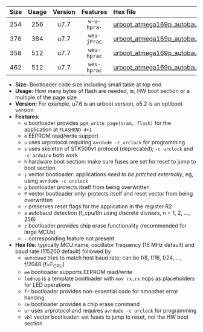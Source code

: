 |Size|Usage|Version|Features|Hex file|
|:-:|:-:|:-:|:-:|:--|
|254|256|u7.7|`w-u-hpra-`|[urboot_atmega169p_autobaud_lednop_ur.hex](https://raw.githubusercontent.com/stefanrueger/urboot.hex/main/mcus/atmega169p/autobaud/urboot_atmega169p_autobaud_lednop_ur.hex)|
|376|384|u7.7|`weu-jPrac`|[urboot_atmega169p_autobaud_ee_lednop_fr_ce_ur_vbl.hex](https://raw.githubusercontent.com/stefanrueger/urboot.hex/main/mcus/atmega169p/autobaud/urboot_atmega169p_autobaud_ee_lednop_fr_ce_ur_vbl.hex)|
|358|512|u7.7|`weu-hprac`|[urboot_atmega169p_autobaud_ee_lednop_fr_ce_ur.hex](https://raw.githubusercontent.com/stefanrueger/urboot.hex/main/mcus/atmega169p/autobaud/urboot_atmega169p_autobaud_ee_lednop_fr_ce_ur.hex)|
|462|512|u7.7|`wes-hprac`|[urboot_atmega169p_autobaud_ee_lednop_fr_ce.hex](https://raw.githubusercontent.com/stefanrueger/urboot.hex/main/mcus/atmega169p/autobaud/urboot_atmega169p_autobaud_ee_lednop_fr_ce.hex)|

- **Size:** Bootloader code size including small table at top end
- **Usage:** How many bytes of flash are needed, ie, HW boot section or a multiple of the page size
- **Version:** For example, u7.6 is an urboot version, o5.2 is an optiboot version
- **Features:**
  + `w` bootloader provides `pgm_write_page(sram, flash)` for the application at `FLASHEND-4+1`
  + `e` EEPROM read/write support
  + `u` uses urprotocol requiring `avrdude -c urclock` for programming
  + `s` uses skeleton of STK500v1 protocol (deprecated); `-c urclock` and `-c arduino` both work
  + `h` hardware boot section: make sure fuses are set for reset to jump to boot section
  + `j` vector bootloader: applications *need to be patched externally*, eg, using `avrdude -c urclock`
  + `p` bootloader protects itself from being overwritten
  + `P` vector bootloader only: protects itself and reset vector from being overwritten
  + `r` preserves reset flags for the application in the register R2
  + `a` autobaud detection (f_cpu/8n using discrete divisors, n = 1, 2, ..., 256)
  + `c` bootloader provides chip erase functionality (recommended for large MCUs)
  + `-` corresponding feature not present
- **Hex file:** typically MCU name, oscillator frequency (16 MHz default) and baud rate (115200 default) followed by
  + `autobaud` tries to match host baud rate; can be f/8, f/16, f/24, ..., f/2048 (f=F<sub>CPU</sub>)
  + `ee` bootloader supports EEPROM read/write
  + `lednop` is a template bootloader with `mov rx,rx` nops as placeholders for LED operations
  + `fr` bootloader provides non-essential code for smoother error handing
  + `ce` bootloader provides a chip erase command
  + `ur` uses urprotocol and requires `avrdude -c urclock` for programming
  + `vbl` vector bootloader: set fuses to jump to reset, not the HW boot section
